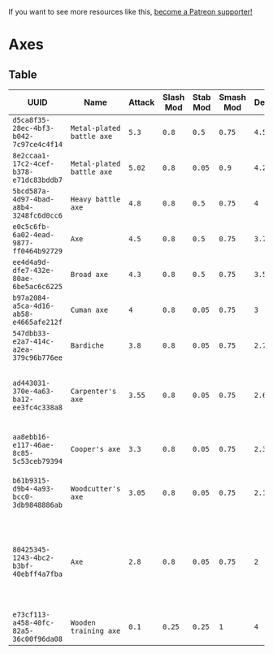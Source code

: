 <!-- TITLE: Axes -->

If you want to see more resources like this, [become a Patreon supporter!](https://www.patreon.com/fireundubh) 

# Axes
## Table

UUID | Name | Attack | Slash Mod | Stab Mod | Smash Mod | Defense | Str Req | Agi Req | Location
--- | --- | --- | --- | --- | --- | --- | --- | --- | ---
`d5ca8f35-28ec-4bf3-b042-7c97ce4c4f14` | `Metal-plated battle axe` | `5.3` | `0.8` | `0.5` | `0.75` | `4.5` | `15` | `0` | Sold by Rattay swordsmith<br>Sold by Sassau swordsmith<br>Treasure map IX
`8e2ccaa1-17c2-4cef-b378-e71dc83bddb7` | `Metal-plated battle axe` | `5.02` | `0.8` | `0.05` | `0.9` | `4.25` | `14` | `0` | Sold by Rattay swordsmith<br>Sold by Sassau swordsmith
`5bcd587a-4d97-4bad-a8b4-3248fc6d0cc6` | `Heavy battle axe` | `4.8` | `0.8` | `0.5` | `0.75` | `4` | `12` | `0` | Sold by Rattay swordsmith<br>Sold by Sassau swordsmith
`e0c5c6fb-6a02-4ead-9877-ff0464b92729` | `Axe` | `4.5` | `0.8` | `0.5` | `0.75` | `3.75` | `11` | `0` | Sold by Rattay swordsmith<br>Sold by Sassau swordsmith
`ee4d4a9d-dfe7-432e-80ae-6be5ac6c6225` | `Broad axe` | `4.3` | `0.8` | `0.5` | `0.75` | `3.5` | `10` | `0` | Sold by Rattay swordsmith<br>Sold by Sassau swordsmith
`b97a2084-a5ca-4d16-ab58-e4665afe212f` | `Cuman axe` | `4` | `0.8` | `0.05` | `0.75` | `3` | `9` | `0` | q_escape_from_Vranik_3
`547dbb33-e2a7-414c-a2ea-379c96b776ee` | `Bardiche` | `3.8` | `0.8` | `0.05` | `0.75` | `2.72` | `7` | `0` | Sold by Rattay swordsmith<br>Sold by Sassau swordsmith<br>poi_talmberk_north_sack3
`ad443031-370e-4a63-ba12-ee3fc4c338a8` | `Carpenter's axe` | `3.55` | `0.8` | `0.05` | `0.75` | `2.66` | `5` | `0` | Sold by Rattay blacksmith<br>Sold by Sassau blacksmith<br>Sold by Samopesh blacksmith<br>poi_sklice_east_chest1_water<br>poi_talmberk_north_chest2
`aa8ebb16-e117-46ae-8c85-5c53ceb79394` | `Cooper's axe` | `3.3` | `0.8` | `0.05` | `0.75` | `2.36` | `3` | `0` | Sold by Rattay blacksmith<br>Sold by Sassau blacksmith<br>Sold by Samopesh blacksmith
`b61b9315-d9b4-4a93-bcc0-3db9848886ab` | `Woodcutter's axe` | `3.05` | `0.8` | `0.05` | `0.75` | `2.18` | `2` | `0` | Sold by Rattay blacksmith<br>Sold by Sassau blacksmith<br>Sold by Samopesh blacksmith
`80425345-1243-4bc2-b3bf-40ebff4a7fba` | `Axe` | `2.8` | `0.8` | `0.05` | `0.75` | `2` | `1` | `0` | Sold by Rattay blacksmith<br>Sold by Rattay general store<br>Sold by Sassau blacksmith<br>Sold by Samopesh blacksmith<br>Sold by Samopesh general store<br>poi_sklice_east_chest1_water<br>poi_talmberk_north_sack3
`e73cf113-a458-40fc-82a5-36c00f96da08` | `Wooden training axe` | `0.1` | `0.25` | `0.25` | `1` | `4` | `1` | `1` |
